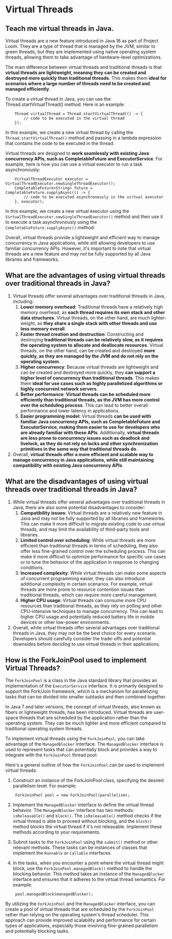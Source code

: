 # Virtual Threads #
## Teach me virtual threads in Java. ##
Virtual threads are a new feature introduced in Java 16 as part of Project Loom. They are a type of thread that is managed by the JVM, similar to green threads, but they are implemented using native operating system threads, allowing them to take advantage of hardware-level optimizations.

The main difference between virtual threads and traditional threads is that **virtual threads are lightweight, meaning they can be created and destroyed more quickly than traditional threads**. This makes them **ideal for scenarios where a large number of threads need to be created and managed efficiently**.

To create a virtual thread in Java, you can use the Thread.startVirtualThread() method. Here is an example:

		Thread virtualThread = Thread.startVirtualThread(() -> {
			// code to be executed in the virtual thread
		});

In this example, we create a new virtual thread by calling the `Thread.startVirtualThread()` method and passing in a lambda expression that contains the code to be executed in the thread.

Virtual threads are designed to **work seamlessly with existing Java concurrency APIs, such as CompletableFuture and ExecutorService**. For example, here is how you can use a virtual executor to run a task asynchronously:

		VirtualThreadExecutor executor = VirtualThreadExecutor.newSingleThreadExecutor();
		CompletableFuture<String> future = CompletableFuture.supplyAsync(() -> {
			// code to be executed asynchronously in the virtual executor
		}, executor);
		
In this example, we create a new virtual executor using the `VirtualThreadExecutor.newSingleThreadExecutor()` method and then use it to execute a task asynchronously using the `CompletableFuture.supplyAsync()` method.

Overall, virtual threads provide a lightweight and efficient way to manage concurrency in Java applications, while still allowing developers to use familiar concurrency APIs. However, it's important to note that virtual threads are a new feature and may not be fully supported by all Java libraries and frameworks.

## What are the advantages of using virtual threads over traditional threads in Java? ##
1. Virtual threads offer several advantages over traditional threads in Java, including:
	1. **Lower memory overhead**: Traditional threads have a relatively high memory overhead, as **each thread requires its own stack and other data structures**. Virtual threads, on the other hand, are much lighter-weight, as **they share a single stack with other threads and use less memory overall**.
	2. **Faster thread creation and destruction**: Constructing and destroying **traditional threads can be relatively slow, as it requires the operating system to allocate and deallocate resources**. Virtual threads, on the other hand, can be created and destroyed **more quickly, as they are managed by the JVM and do not rely on the operating system**.
	3. **Higher concurrency**: Because virtual threads are lightweight and can be created and destroyed more quickly, they **can support a higher level of concurrency than traditional threads**. This makes them **ideal for use cases such as highly parallelized algorithms or highly concurrent network servers**.
	4. **Better performance**: **Virtual threads can be scheduled more efficiently than traditional threads, as the JVM has more control over the scheduling process**. This can lead to better overall performance and lower latency in applications.
	5. **Easier programming model**: Virtual threads **can be used with familiar Java concurrency APIs, such as CompletableFuture and ExecutorService, making them easier to use for developers who are already familiar with these APIs**. Additionally, **virtual threads are less prone to concurrency issues such as deadlock and livelock, as they do not rely on locks and other synchronization primitives in the same way that traditional threads do**.
2. Overall, **virtual threads offer a more efficient and scalable way to manage concurrency in Java applications, while still maintaining compatibility with existing Java concurrency APIs**.

## What are the disadvantages of using virtual threads over traditional threads in Java? ##
1. While virtual threads offer several advantages over traditional threads in Java, there are also some potential disadvantages to consider:
	1. **Compatibility issues**: Virtual threads are a relatively new feature in Java and may not be fully supported by all libraries and frameworks. This can make it more difficult to migrate existing code to use virtual threads, and may limit the availability of third-party tools and libraries.
	2. **Limited control over scheduling**: While virtual threads are more efficient than traditional threads in terms of scheduling, they also offer less fine-grained control over the scheduling process. This can make it more difficult to optimize performance for specific use cases or to tune the behavior of the application in response to changing conditions.
	3. **Increased complexity**: While virtual threads can make some aspects of concurrent programming easier, they can also introduce additional complexity in certain scenarios. For example, virtual threads are more prone to resource contention issues than traditional threads, which can require more careful management.
	4. **Higher CPU usage**: Virtual threads can consume more CPU resources than traditional threads, as they rely on polling and other CPU-intensive techniques to manage concurrency. This can lead to higher CPU usage and potentially reduced battery life in mobile devices or other low-power environments.
2. Overall, while virtual threads offer several advantages over traditional threads in Java, they may not be the best choice for every scenario. Developers should carefully consider the trade-offs and potential downsides before deciding to use virtual threads in their applications.

## How is the ForkJoinPool used to implement Virtual Threads? ##
The `ForkJoinPool` is a class in the Java standard library that provides an implementation of the `ExecutorService` interface. It is primarily designed to support the Fork/Join framework, which is a mechanism for parallelizing tasks that can be divided into smaller subtasks and then combined together.

In Java 7 and later versions, the concept of virtual threads, also known as fibers or lightweight threads, has been introduced. Virtual threads are user-space threads that are scheduled by the application rather than the operating system. They can be much lighter and more efficient compared to traditional operating system threads.

To implement virtual threads using the `ForkJoinPool`, you can take advantage of the `ManagedBlocker` interface. The `ManagedBlocker` interface is used to represent tasks that can potentially block and provides a way to integrate with the `ForkJoinPool` thread pool.

Here's a general outline of how the `ForkJoinPool` can be used to implement virtual threads:

1. Construct an instance of the ForkJoinPool class, specifying the desired parallelism level. For example:

		ForkJoinPool pool = new ForkJoinPool(parallelism);

2. Implement the `ManagedBlocker` interface to define the virtual thread behavior. The `ManagedBlocker` interface has two methods: `isReleasable()` and `block()`. The `isReleasable()` method checks if the virtual thread is able to proceed without blocking, and the `block()` method blocks the virtual thread if it's not releasable. Implement these methods according to your requirements.
3. Submit tasks to the `ForkJoinPool` using the `submit()` method or other relevant methods. These tasks can be instances of classes that implement the `Runnable` or `Callable` interfaces.
4. In the tasks, when you encounter a point where the virtual thread might block, use the `ForkJoinPool.managedBlock()` method to handle the blocking behavior. This method takes an instance of the `ManagedBlocker` interface and ensures that it adheres to the virtual thread semantics. For example:

		pool.managedBlock(managedBlocker);

By utilizing the `ForkJoinPool` and the `ManagedBlocker` interface, you can create a pool of virtual threads that are scheduled by the `ForkJoinPool` rather than relying on the operating system's thread scheduler. This approach can provide improved scalability and performance for certain types of applications, especially those involving fine-grained parallelism and potentially blocking tasks.